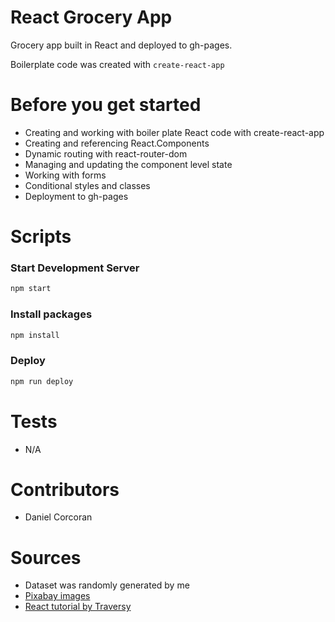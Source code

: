 # React Grocery App
Grocery app built in React and deployed to gh-pages.

Boilerplate code was created with `create-react-app`

# Before you get started
- Creating and working with boiler plate React code with create-react-app
- Creating and referencing React.Components
- Dynamic routing with react-router-dom
- Managing and updating the component level state
- Working with forms
- Conditional styles and classes
- Deployment to gh-pages

# Scripts

### Start Development Server
```sh
npm start
```

### Install packages
```sh
npm install
```

### Deploy
```sh
npm run deploy
```

# Tests
- N/A

# Contributors
- Daniel Corcoran

# Sources
- Dataset was randomly generated by me
- [Pixabay images](https://pixabay.com/)
- [React tutorial by Traversy](https://www.youtube.com/watch?v=sBws8MSXN7A)

